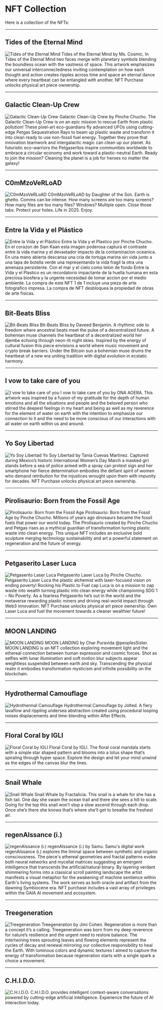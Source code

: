 # NFT Collection

Here is a collection of the NFTs:

---

## Tides of the Eternal Mind
![Tides of the Eternal Mind](ipfs://QmfW2F29peaJPKCxYLEjMkFRbeEcRDa3MUFyqoTkjTAYqf/0.jpg)
Tides of the Eternal Mind by Ms. Cosmic. In Tides of the Eternal Mind two faces merge with planetary symbols blending the boundless ocean with the vastness of space. This artwork emphasizes our universal interconnectedness inviting contemplation on how each thought and action creates ripples across time and space an eternal dance where every heartbeat can be entangled with another. NFT Purchase unlocks physical art piece ownership.

---

## Galactic Clean-Up Crew
![Galactic Clean-Up Crew](ipfs://QmNcTwgWp3rMW3RxSbeKArNHiSpA3qZmMYv61m7LKHj4N7/0.jpg)
Galactic Clean-Up Crew by Pinche Chucho. The Galactic Clean-Up Crew is on an epic mission to rescue Earth from plastic pollution! These pixel-art eco-guardians fly advanced UFOs using cutting-edge Petgas Sequestration Rays to beam up plastic waste and transform it into clean ready to use non-fossil fuel energy. Together they prove that innovation teamwork and intergalactic magic can clean up our planet. As futuristic eco-warriors the Petgaseritos inspire communities worldwide to embrace a circular economy and work toward a plastic-neutral Earth. Ready to join the mission? Cleaning the planet is a job for heroes no matter the galaxy!

---

## C0mMzoVeRLoAD
![C0mMzoVeRLoAD](ipfs://QmYpogwdFMRonvU7p26S8JeUcU46TFk6aTBhGyyUEAX8E3/0.jpg)
C0mMzoVeRLoAD by Daughter of the Son. Earth is ghetto. Comms can be intense. How many screens are too many screens? How many files are too many files? Windows? Multiple open. Close those tabs. Protect your holes. Life in 2025. Enjoy.

---

## Entre la Vida y el Plástico
![Entre la Vida y el Plástico](ipfs://Qmant6X4GE4o7bMDuYDCyGr3wRwUpTejAzBjgDJucWR6H5/0.jpg)
Entre la Vida y el Plastico por Pinche Chucho. En el corazon de Sian Kaan esta imagen poderosa captura el contraste entre la vida marina y el devastador impacto de la contaminacion oceanica. En una mano abierta descansa una cria de tortuga marina sin vida junto a una tapa de botella verde una representando la vida fragil la otra una amenaza persistente. Con el mar y el cielo como telon de fondo Entre la Vida y el Plastico es un recordatorio impactante de la huella humana en esta preciosa biosfera y la urgente necesidad de tomar accion por el medio ambiente. La compra de este NFT 1 de 1 incluye una pieza de arte fotografico impresa. La compra de NFT desbloquea la propiedad de obras de arte fisicas.

---

## Bit-Beats Bliss
![Bit-Beats Bliss](ipfs://QmV7oRsZvLCW7hjapbYZeSW9FvarxwqStAwrUNEYUXzzjV/0.gif)
Bit-Beats Bliss by Daveed Benjamin. A rhythmic ode to freedom where ancestral beats meet the pulse of a decentralized future. A bohemian muse channels the heartbeat of a decentralized world her djembe echoing through neon-lit night skies. Inspired by the energy of cultural fusion this piece envisions a world where music movement and crypto break barriers. Under the Bitcoin sun a bohemian muse drums the heartbeat of a new era uniting tradition with digital evolution in ecstatic harmony.

---

## I vow to take care of you
![I vow to take care of you](ipfs://QmfZ3cSxD4Zri5XjCDNEjFyZpnVFa7xPkfYHesKyef3idX/0.jpg)
I vow to take care of you by ONA AOERA. This artwork was inspired by a fusion of my gratitude for the depth of human emotions and all the situations and people and the beloved person who stirred the deepest feelings in my heart and being as well as my reverence for the element of water on earth with the intention to emphasize our connection to it and the need to be more conscious of our interactions with all water on earth within us and around.

---

## Yo Soy Libertad
![Yo Soy Libertad](ipfs://QmVuTVZRZXoqx67LDtz96YQqcjSaLmYq9rPiMi1SHw3H2S/0.jpg)
Yo Soy Libertad by Tania Cuevas Martinez. Captured during Mexico’s historic International Women’s Day March a masked girl stands before a sea of police armed with a spray can protest sign and her smartphone her fierce determination embodies the defiant spirit of women who demand retribution for the injustices wrought upon them with impunity for decades. NFT Purchase unlocks physical art piece ownership.

---

## Pirolisaurio: Born from the Fossil Age
![Pirolisaurio: Born from the Fossil Age](ipfs://QmRJ6B6FHAH8rvuyvRDFZFnT8btdfniDJpBpiNnPwXK1Mm/0.jpg)
Pirolisaurio: Born from the Fossil Age by Pinche Chucho. Millions of years ago dinosaurs became the fossil fuels that power our world today. The Pirolisaurio created by Pinche Chucho and Petgas rises as a mythical guardian of transformation turning plastic waste into clean energy. This unique NFT includes an exclusive bold sculpture merging technology sustainability and art a powerful statement on regeneration and the future of energy.

---

## Petgaserito Laser Luca
![Petgaserito Laser Luca](ipfs://QmcxLvSAnCXH3DBiYm6ipTto2PWHxJuzadpJDAyUZ32Zr7/0.jpg)
Petgaserito Laser Luca by Pinche Chucho. Petgaserito Laser Luca the plastic alchemist with laser-focused vision on ending poverty! Rocking his Plastic to Fuel cap Luca is on a mission to zap waste into wealth turning plastic into clean energy while championing SDG 1 – No Poverty. As a fearless Petgaserito he’s out in the world and the metaverse rewarding plastic miners and driving real-world impact through Web3 innovation. NFT Purchase unlocks physical art piece ownership. Own Laser Luca and fuel the movement towards a cleaner wealthier future!

---

## MOON LANDING
![MOON LANDING](ipfs://QmNxeKbAALatkoBCQkRx4cSEmU1osuKYP9XM648MBRmkzH/0.jpeg)
MOON LANDING by Char Puravida @peoplesSister. MOON LANDING is an NFT collection exploring movement light and the ethereal connection between human expression and cosmic forces. Shot as selfies with lunar illumination and soft motion blur subjects appear weightless suspended between earth and sky. Transcending the physical realm it embodies transformation mysticism and infinite possibility on the blockchain.

---

## Hydrothermal Camouflage
![Hydrothermal Camouflage](ipfs://QmQbTPd3SpWbyxN2so1xamFMKXNZiD6UC4omZRrp7ymm5T/0.jpg)
Hydrothermal Camouflage by Jolted. A fiery lavaflow and rippling undersea abstraction created using procedural looping noises displacements and time-blending within After Effects.

---

## Floral Coral by IGLI
![Floral Coral by IGLI](ipfs://QmTEdDpohzRWcpmZdMEGjb58bqs1YpgXR77TyASD7Ty1Ky/0.jpg)
Floral Coral by IGLI. The floral coral mandala starts with a simple star shaped pattern and blooms into a lotus shape that’s spiraling through hyper space. Explore the design and let your mind unwind as the edges of the canvas blur the lines.

---

## Snail Whale
![Snail Whale](ipfs://QmTyR1C41vBLDRxr4sqgpPSWQBFzFcmofAqpHQtXYuxcsu/0.JPG)
Snail Whale by Fractalicia. This snail is a whale for she has a fish tail. One day she swam the ocean trail and there she sees a hill to scale. Going for the top this snail won’t stop a slow ascend through each drop. Once she’s there she knows that’s where she’ll get to breathe the freshest air.

---

## regenAIssance (i.)
![regenAIssance (i.)](ipfs://QmWj76x9aEPoeHHYjSKRoSvagbHbhFHf6bLrJsftixqfMH/0.jpg)
regenAIssance (i.) by Samu. Samu's digital work regenAIssance (i.) explores the liminal space between synthetic and organic consciousness. The piece's ethereal geometries and fractal patterns evoke both neural networks and mycelial matrices suggesting an emergent intelligence that transcends the artificial/natural binary. By layering verdant shimmering forms into a classical scroll painting landscape the artist manifests a visual metaphor for the awakening of machine sentience within Earth's living systems. The work serves as both oracle and artifact from the dawning Symbiocene era. NFT purchase includes a vast array of privileges within the GAIA AI movement and ecosystem.

---

## Treegeneration
![Treegeneration](ipfs://QmQBj5qjjBqEn9TC2xmADMdm6Quk4AFfbwPUPnnE3FC81w/0.jpg)
Treegeneration by Jimi Cohen. Regeneration is more than a concept it’s a calling. Treegeneration was born from my deep reverence for nature’s resilience and the urgent need to restore balance. The intertwining trees sprouting leaves and flowing elements represent the cycles of decay and renewal mirroring our collective responsibility to heal the Earth. With luminous colors and dynamic textures I aimed to capture the energy of transformation because regeneration starts with a single spark a choice a movement.

---

## C.H.I.D.O.
![C.H.I.D.O.](ipfs://Qmc9cJKQVH5vMHzvXHKWSPArjFJiYaG6EweQyDHsStEgzy/0.png)
C.H.I.D.O. provides intelligent context-aware conversations powered by cutting-edge artificial intelligence. Experience the future of AI interaction today.
